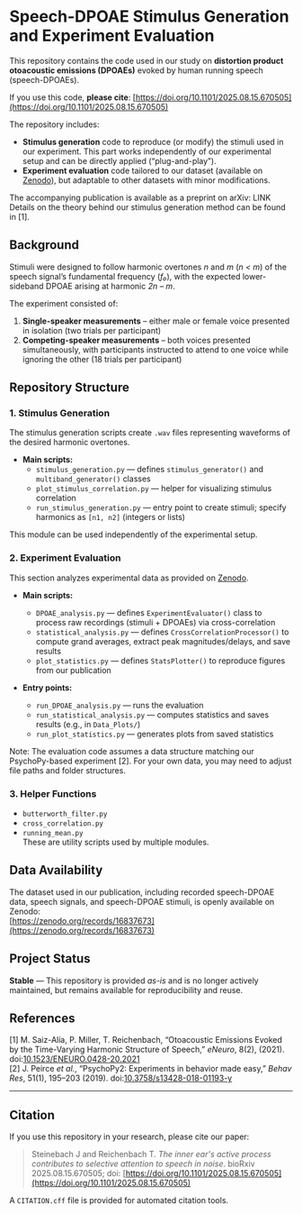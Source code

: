 # Speech-DPOAE Stimulus Generation and Experiment Evaluation

This repository contains the code used in our study on **distortion product otoacoustic emissions (DPOAEs)** evoked by human running speech (speech-DPOAEs).

If you use this code, **please cite**: [https://doi.org/10.1101/2025.08.15.670505](https://doi.org/10.1101/2025.08.15.670505)  

The repository includes:
- **Stimulus generation** code to reproduce (or modify) the stimuli used in our experiment. This part works independently of our experimental setup and can be directly applied (“plug-and-play”).
- **Experiment evaluation** code tailored to our dataset (available on [Zenodo](https://zenodo.org/records/16837673)), but adaptable to other datasets with minor modifications.

The accompanying publication is available as a preprint on arXiv: LINK  
Details on the theory behind our stimulus generation method can be found in [1].


## Background
Stimuli were designed to follow harmonic overtones *n* and *m* (*n < m*) of the speech signal’s fundamental frequency (*f₀*), with the expected lower-sideband DPOAE arising at harmonic *2n – m*.

The experiment consisted of:
1. **Single-speaker measurements** – either male or female voice presented in isolation (two trials per participant)  
2. **Competing-speaker measurements** – both voices presented simultaneously, with participants instructed to attend to one voice while ignoring the other (18 trials per participant)


## Repository Structure

### 1. Stimulus Generation
The stimulus generation scripts create `.wav` files representing waveforms of the desired harmonic overtones.

- **Main scripts:**
  - `stimulus_generation.py` — defines `stimulus_generator()` and `multiband_generator()` classes
  - `plot_stimulus_correlation.py` — helper for visualizing stimulus correlation
  - `run_stimulus_generation.py` — entry point to create stimuli; specify harmonics as `[n1, n2]` (integers or lists)

This module can be used independently of the experimental setup.


### 2. Experiment Evaluation
This section analyzes experimental data as provided on [Zenodo](https://zenodo.org/records/16837673).

- **Main scripts:**
  - `DPOAE_analysis.py` — defines `ExperimentEvaluator()` class to process raw recordings (stimuli + DPOAEs) via cross-correlation
  - `statistical_analysis.py` — defines `CrossCorrelationProcessor()` to compute grand averages, extract peak magnitudes/delays, and save results
  - `plot_statistics.py` — defines `StatsPlotter()` to reproduce figures from our publication

- **Entry points:**
  - `run_DPOAE_analysis.py` — runs the evaluation  
  - `run_statistical_analysis.py` — computes statistics and saves results (e.g., in `Data_Plots/`)  
  - `run_plot_statistics.py` — generates plots from saved statistics  

Note: The evaluation code assumes a data structure matching our PsychoPy-based experiment [2]. For your own data, you may need to adjust file paths and folder structures.



### 3. Helper Functions
- `butterworth_filter.py`
- `cross_correlation.py`
- `running_mean.py`  
These are utility scripts used by multiple modules.



## Data Availability
The dataset used in our publication, including recorded speech-DPOAE data, speech signals, and speech-DPOAE stimuli, is openly available on Zenodo:  
[https://zenodo.org/records/16837673](https://zenodo.org/records/16837673)



## Project Status
**Stable** — This repository is provided *as-is* and is no longer actively maintained, but remains available for reproducibility and reuse.



## References
[1] M. Saiz-Alía, P. Miller, T. Reichenbach, “Otoacoustic Emissions Evoked by the Time-Varying Harmonic Structure of Speech,” *eNeuro*, 8(2), (2021). doi:[10.1523/ENEURO.0428-20.2021](https://doi.org/10.1523/ENEURO.0428-20.2021)  
[2] J. Peirce *et al.*, “PsychoPy2: Experiments in behavior made easy,” *Behav Res*, 51(1), 195–203 (2019). doi:[10.3758/s13428-018-01193-y](https://doi.org/10.3758/s13428-018-01193-y)  


---

## Citation
If you use this repository in your research, please cite our paper:

> Steinebach J and Reichenbach T. *The inner ear's active process contributes to selective attention to speech in noise*. bioRxiv 2025.08.15.670505; doi: [https://doi.org/10.1101/2025.08.15.670505](https://doi.org/10.1101/2025.08.15.670505)

A `CITATION.cff` file is provided for automated citation tools.
